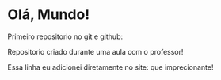 # Olá, Mundo!
 Primeiro repositorio no git e github:

 Repositorio criado durante uma aula com o professor!

Essa linha eu adicionei diretamente no site: que imprecionante!
